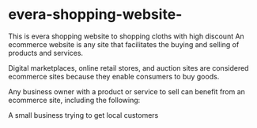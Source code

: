 # evera-shopping-website-
This is evera shopping website to shopping cloths with high discount 
An ecommerce website is any site that facilitates the buying and selling of products and services.

Digital marketplaces, online retail stores, and auction sites are considered ecommerce sites because they enable consumers to buy goods. 

Any business owner with a product or service to sell can benefit from an ecommerce site, including the following: 

A small business trying to get local customers
